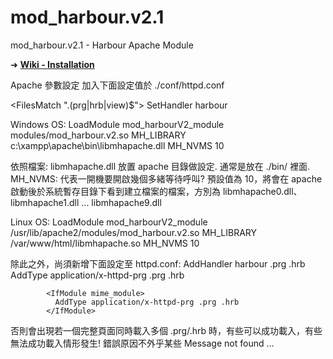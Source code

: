 # mod_harbour.v2.1
mod_harbour.v2.1 - Harbour Apache Module 


➜ [**Wiki - Installation**](https://github.com/mod-harbour/mod_harbour.v2/wiki/Installation)

Apache 參數設定
加入下面設定值於 ./conf/httpd.conf

<FilesMatch "\.(prg|hrb|view)$">
    SetHandler harbour
</FilesMatch>

Windows OS:
LoadModule mod_harbourV2_module modules/mod_harbour.v2.so
MH_LIBRARY c:\\xampp\\apache\\bin\\libmhapache.dll
MH_NVMS 10

依照檔案: libmhapache.dll 放置 apache 目錄做設定. 通常是放在 ./bin/ 裡面.
MH_NVMS: 代表一開機要開啟幾個多緒等待呼叫? 預設值為 10，將會在 apache 啟動後於系統暫存目錄下看到建立檔案的檔案，方別為 libmhapache0.dll、libmhapache1.dll ... libmhapache9.dll

Linux OS:
LoadModule mod_harbourV2_module /usr/lib/apache2/modules/mod_harbour.v2.so
MH_LIBRARY /var/www/html/libmhapache.so
MH_NVMS 10

除此之外，尚須新增下面設定至 httpd.conf:
            <IfModule mod_harbourV2_module>
                AddHandler harbour .prg .hrb
                AddType application/x-httpd-prg .prg .hrb
            </IfModule>

            <IfModule mime_module> 
              AddType application/x-httpd-prg .prg .hrb
            </IfModule>

否則會出現若一個完整頁面同時載入多個 .prg/.hrb 時，有些可以成功載入，有些無法成功載入情形發生!
錯誤原因不外乎某些 Message not found ...
